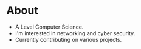 # About

 
- A Level Computer Science.
- I'm interested in networking and cyber security.
- Currently contributing on various projects.
